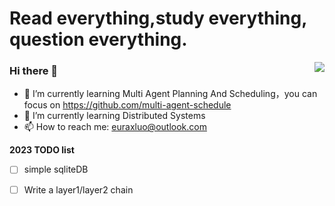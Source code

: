 # Read everything,study everything, question everything.

<a href="https://github.com/euraxluo"><img align='right' src="https://github-readme-stats.vercel.app/api?username=euraxluo&show_icons=true&theme=radical&count_private=true"></a>

### Hi there 👋
- 🔭 I’m currently learning Multi Agent Planning And Scheduling，you can focus on https://github.com/multi-agent-schedule
- 🌱 I’m currently learning Distributed Systems
- 📫 How to reach me: [euraxluo@outlook.com](euraxluo@outlook.com)

**2023 TODO list**
- [ ] simple sqliteDB
- [ ] Write a layer1/layer2 chain



